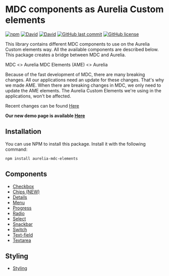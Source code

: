 # MDC components as Aurelia Custom elements
[![npm](https://img.shields.io/npm/v/aurelia-mdc-elements.svg?style=flat-square)](https://www.npmjs.com/package/aurelia-mdc-elements)
[![David](https://img.shields.io/david/SpringflowNL/aurelia-mdc-elements.svg?style=flat-square)](https://www.npmjs.com/package/aurelia-mdc-elements)
[![David](https://img.shields.io/david/dev/SpringflowNL/aurelia-mdc-elements.svg?style=flat-square)](https://www.npmjs.com/package/aurelia-mdc-elements)
[![GitHub last commit](https://img.shields.io/github/last-commit/SpringflowNL/aurelia-mdc-elements.svg?style=flat-square)](https://github.com/SpringflowNL/aurelia-mdc-elements/commits/master)
[![GitHub license](https://img.shields.io/github/license/SpringflowNL/aurelia-mdc-elements.svg?style=flat-square)](https://github.com/SpringflowNL/aurelia-mdc-elements/blob/master/LICENSE)

This library contains different MDC components to use on the Aurelia Custom elements way. All the available components are described below. This package creates a bridge between MDC and Aurelia.

MDC <> Aurelia MDC Elements (AME) <> Aurelia

Because of the fast development of MDC, there are many breaking changes. All our applications need an update for these changes. That's why we made AME. When there are breaking changes in MDC, we only need to update the AME elements. 
The Aurelia Custom Elements we're using in the applications, won't be affected.

Recent changes can be found [Here](./CHANGELOG.md)

**Our new demo page is available [Here](https://springflownl.github.io/aurelia-mdc-elements/)**

## Installation
You can use NPM to install this package. Install it with the following command:

```
npm install aurelia-mdc-elements
```

## Components

 - [Checkbox](src/resources/components/checkbox)
 - [Chips (NEW)](src/resources/components/chip)
 - [Details](src/resources/components/details)
 - [Menu](src/resources/components/menu)
 - [Progress](src/resources/components/progress)
 - [Radio](src/resources/components/radio)
 - [Select](src/resources/components/select)
 - [Snackbar](src/resources/components/snackbar)
 - [Switch](src/resources/components/switch)
 - [Text-field](src/resources/components/textfield)
 - [Textarea](src/resources/components/textarea)

## Styling

 - [Styling](src/resources/components/styles)